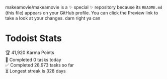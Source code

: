 makeamovie/makeamovie is a ✨ special ✨ repository because its `README.md` (this file) appears on your GitHub profile.
You can click the Preview link to take a look at your changes. darn right ya can

# Todoist Stats

<!-- TODO-IST:START -->
🏆  41,920 Karma Points           
🌸  Completed 0 tasks today           
✅  Completed 28,973 tasks so far           
⏳  Longest streak is 328 days
<!-- TODO-IST:END -->